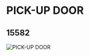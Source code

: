 # PICK-UP DOOR
## 15582
![PICK-UP DOOR](https://lc-www-live-s.legocdn.com/media/bricks/5/2/6056615.jpg)